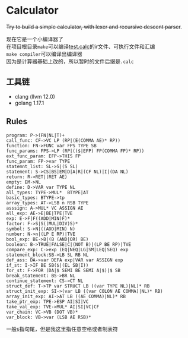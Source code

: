 # Calculator
~~Try to build a simple calculator, with lexer and recursive descent parser~~.

现在它是一个小编译器了  
在项目根目录`make`可以编译[test.calc](cmd/test.calc)的ir文件、可执行文件和汇编  
`make compiler`可以编译出编译器  
因为是计算器基础上改的，所以暂时的文件后缀是`.calc`  

## 工具链
- clang (llvm 12.0)
- golang 1.17.1
## Rules
```
program: P->(FN|NL|T)+
call_func: CF->VC LP (RP|(E(COMMA AE)* RP))
function: FN->FUNC var FPS TYPE SB
func_params: FPS->LP (RP|(($|EFP) FP(COMMA FP)* RP))
ext_func_param: EFP->THIS FP
func_param: FP->var TYPE
statemnt_list: SL->S|(S SL)
statement: S->CS|BS|EM|D|A|R|(CF NL)|I|(DA NL)
return: R->RET|(RET AE)
empty: EM->NL
define: D->VAR var TYPE NL
all_types: TYPE->MUL*  BTYPE|AT
basic_types: BTYPE->tp
array_types: AT->LSB n RSB TYPE
asssign: A->MUL* VC ASSIGN AE
all_exp: AE->E|BE|TPE|TVE
exp: E->F|F((ADD|MIN)F)*
factor: F->S|S((MUL|DIV)S)*
symbol: S->N|((ADD|MIN) N)
number: N->n|(LP E RP)|TVE
bool_exp: BE->B|(B (AND|OR) BE)
boolean: B->TRUE|FALSE|C|(NOT B)|(LP BE RP)|TVE
compare_exp: C->exp (EQ|NEQ|LG|SM|LEQ|SEQ) exp
statement_block:SB->LB SL RB NL
def_ass: DA->var DEFA exp|VAR var ASSIGN exp
if_st: I->IF BE SB($|(EL SB|I))
for_st: F->FOR (DA|$ SEMI BE SEMI A|$)|$ SB
break_statement: BS->BR NL
continue_statement: CS->CT NL
struct_def: T->TP var STRUCT LB ((var TYPE NL)|NL)* RB
struct_init_exp: SI->(var LB ((var COLON AE COMMA)|NL)* RB)
array_init_exp: AI->AT LB ((AE COMMA)|NL)* RB
take_ptr_exp: TPE->ESP AI|SI|VC
take_val_exp: TVE->MUL* AI|SI|VC|CF
var_chain: VC->VB (DOT VB)*
var_block: VB->var (LSB AE RSB)*
```
一般`$`指句尾，但是我这里指任意空格或者制表符
